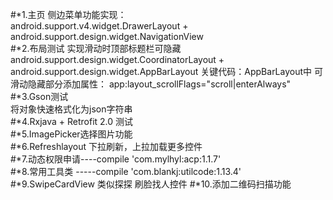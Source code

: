 #*1.主页 侧边菜单功能实现：<br/>
   android.support.v4.widget.DrawerLayout + android.support.design.widget.NavigationView<br/>
#*2.布局测试 实现滑动时顶部标题栏可隐藏<br/>
    android.support.design.widget.CoordinatorLayout + android.support.design.widget.AppBarLayout
    关键代码：AppBarLayout中 可滑动隐藏部分添加属性： app:layout_scrollFlags="scroll|enterAlways"<br/>
#*3.Gson测试<br/>
    将对象快速格式化为json字符串<br/>
#*4.Rxjava + Retrofit 2.0 测试<br/>
#*5.ImagePicker选择图片功能<br/>
#*6.Refreshlayout 下拉刷新，上拉加载更多控件<br/>
#*7.动态权限申请----compile 'com.mylhyl:acp:1.1.7'<br/>
#*8.常用工具类 -----compile 'com.blankj:utilcode:1.13.4'<br/>
#*9.SwipeCardView 类似探探 刷脸找人控件
#*10.添加二维码扫描功能